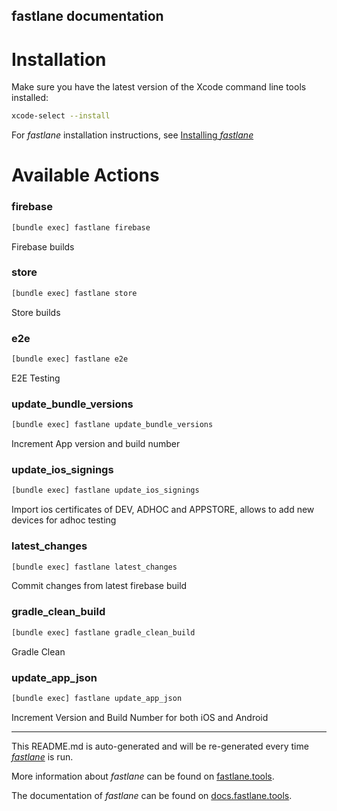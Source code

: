 fastlane documentation
----

# Installation

Make sure you have the latest version of the Xcode command line tools installed:

```sh
xcode-select --install
```

For _fastlane_ installation instructions, see [Installing _fastlane_](https://docs.fastlane.tools/#installing-fastlane)

# Available Actions

### firebase

```sh
[bundle exec] fastlane firebase
```

Firebase builds

### store

```sh
[bundle exec] fastlane store
```

Store builds

### e2e

```sh
[bundle exec] fastlane e2e
```

E2E Testing

### update_bundle_versions

```sh
[bundle exec] fastlane update_bundle_versions
```

Increment App version and build number

### update_ios_signings

```sh
[bundle exec] fastlane update_ios_signings
```

Import ios certificates of DEV, ADHOC and APPSTORE, allows to add new devices for adhoc testing

### latest_changes

```sh
[bundle exec] fastlane latest_changes
```

Commit changes from latest firebase build

### gradle_clean_build

```sh
[bundle exec] fastlane gradle_clean_build
```

Gradle Clean

### update_app_json

```sh
[bundle exec] fastlane update_app_json
```

Increment Version and Build Number for both iOS and Android

----

This README.md is auto-generated and will be re-generated every time [_fastlane_](https://fastlane.tools) is run.

More information about _fastlane_ can be found on [fastlane.tools](https://fastlane.tools).

The documentation of _fastlane_ can be found on [docs.fastlane.tools](https://docs.fastlane.tools).
